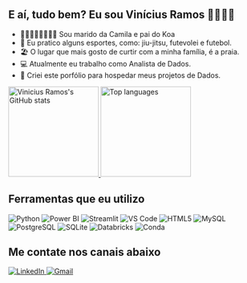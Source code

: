 ## E aí, tudo bem? Eu sou Vinícius Ramos 👋🏼🤙🏼

- 👨🏻‍👩🏼‍👧🏻‍👦🏼 Sou marido da Camila e pai do Koa
- 🥋 Eu pratico alguns esportes, como: jiu-jitsu, futevolei e futebol.
- 🏖️ O lugar que mais gosto de curtir com a minha família, é a praia. 
- 💻 Atualmente eu trabalho como Analista de Dados.
- 📘 Criei este porfólio para hospedar meus projetos de Dados.

<div>
  <a href="https://github.com/ramosvinicius">
    <img 
      height="180em" 
      src="https://github-readme-stats.vercel.app/api?username=ramosvinicius&show_icons=true&theme=dark&count_private=true" 
      alt="Vinicius Ramos's GitHub stats" 
    />
    <img 
      height="180em" 
      src="https://github-readme-stats.vercel.app/api/top-langs/?username=ramosvinicius&show_icons=true&theme=dark&layout=compact" 
      alt="Top languages" 
    />
  </a>
</div>

## Ferramentas que eu utilizo

<p align="left">
  <img alt="Python" src="https://img.shields.io/badge/Python-3.x-3776AB?style=for-the-badge&logo=python&logoColor=white" />
  <img alt="Power BI" src="https://img.shields.io/badge/Power%20BI-Data%20Viz-EDC123?style=for-the-badge&logo=power-bi&logoColor=white" />
  <img alt="Streamlit" src="https://img.shields.io/badge/Streamlit-Apps-FF4B4B?style=for-the-badge&logo=streamlit&logoColor=white" />
  <img alt="VS Code" src="https://img.shields.io/badge/VS%20Code-IDE-007ACC?style=for-the-badge&logo=visual-studio-code&logoColor=white" />
  <img alt="HTML5" src="https://img.shields.io/badge/HTML5-5-Orange?style=for-the-badge&logo=html5&logoColor=white" />
  <img alt="MySQL" src="https://img.shields.io/badge/MySQL-Database-4479A1?style=for-the-badge&logo=mysql&logoColor=white" />
  <img alt="PostgreSQL" src="https://img.shields.io/badge/PostgreSQL-Database-336791?style=for-the-badge&logo=postgresql&logoColor=white" />
  <img alt="SQLite" src="https://img.shields.io/badge/SQLite-Database-003B57?style=for-the-badge&logo=sqlite&logoColor=white" />
  <img alt="Databricks" src="https://img.shields.io/badge/Databricks-Analytics-FF5A01?style=for-the-badge&logo=databricks&logoColor=white" />
  <img alt="Conda" src="https://img.shields.io/badge/Conda-PackageMgr-44A833?style=for-the-badge&logo=anaconda&logoColor=white" />
</p>

## Me contate nos canais abaixo
<p align="left">
  <a href="https://www.linkedin.com/in/vin%C3%ADcius-ramos/" target="_blank">
    <img
      alt="LinkedIn"
      src="https://img.shields.io/badge/LinkedIn-Network-0A66C2?style=for-the-badge&logo=linkedin&logoColor=white"
    />
  </a>
  <a href="mailto:ramosvinicius.vr@gmail.com">
    <img
      alt="Gmail"
      src="https://img.shields.io/badge/Gmail-Email-D14836?style=for-the-badge&logo=gmail&logoColor=white"
    />
  </a>
</p>






